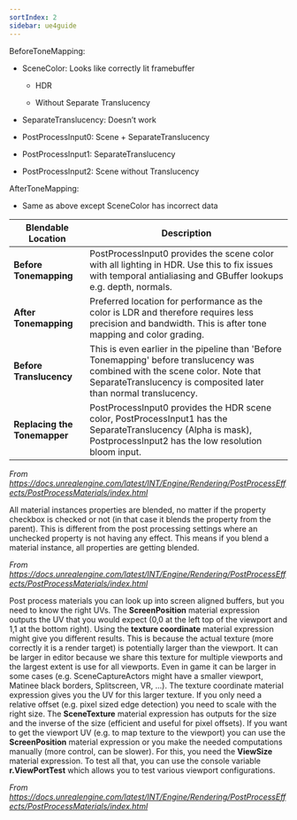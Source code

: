 ```yaml
---
sortIndex: 2
sidebar: ue4guide
---
```


BeforeToneMapping:

- SceneColor: Looks like correctly lit framebuffer

  - HDR

  - Without Separate Translucency

- SeparateTranslucency: Doesn’t work

- PostProcessInput0: Scene + SeparateTranslucency

- PostProcessInput1: SeparateTranslucency

- PostProcessInput2: Scene without Translucency

AfterToneMapping:

- Same as above except SceneColor has incorrect data

<table><thead><tr class="header"><th><strong>Blendable Location</strong></th><th><strong>Description</strong></th></tr></thead><tbody><tr class="odd"><td><strong>Before Tonemapping</strong></td><td>PostProcessInput0 provides the scene color with all lighting in HDR. Use this to fix issues with temporal antialiasing and GBuffer lookups e.g. depth, normals.</td></tr><tr class="even"><td><strong>After Tonemapping</strong></td><td>Preferred location for performance as the color is LDR and therefore requires less precision and bandwidth. This is after tone mapping and color grading.</td></tr><tr class="odd"><td><strong>Before Translucency</strong></td><td>This is even earlier in the pipeline than 'Before Tonemapping' before translucency was combined with the scene color. Note that SeparateTranslucency is composited later than normal translucency.</td></tr><tr class="even"><td><strong>Replacing the Tonemapper</strong></td><td>PostProcessInput0 provides the HDR scene color, PostProcessInput1 has the SeparateTranslucency (Alpha is mask), PostprocessInput2 has the low resolution bloom input.</td></tr></tbody></table>

*From <https://docs.unrealengine.com/latest/INT/Engine/Rendering/PostProcessEffects/PostProcessMaterials/index.html>*

All material instances properties are blended, no matter if the property checkbox is checked or not (in that case it blends the property from the parent). This is different from the post processing settings where an unchecked property is not having any effect. This means if you blend a material instance, all properties are getting blended.

*From <https://docs.unrealengine.com/latest/INT/Engine/Rendering/PostProcessEffects/PostProcessMaterials/index.html>*

Post process materials you can look up into screen aligned buffers, but you need to know the right UVs. The **ScreenPosition** material expression outputs the UV that you would expect (0,0 at the left top of the viewport and 1,1 at the bottom right). Using the **texture coordinate** material expression might give you different results. This is because the actual texture (more correctly it is a render target) is potentially larger than the viewport. It can be larger in editor because we share this texture for multiple viewports and the largest extent is use for all viewports. Even in game it can be larger in some cases (e.g. SceneCaptureActors might have a smaller viewport, Matinee black borders, Splitscreen, VR, ...). The texture coordinate material expression gives you the UV for this larger texture. If you only need a relative offset (e.g. pixel sized edge detection) you need to scale with the right size. The **SceneTexture** material expression has outputs for the size and the inverse of the size (efficient and useful for pixel offsets). If you want to get the viewport UV (e.g. to map texture to the viewport) you can use the **ScreenPosition** material expression or you make the needed computations manually (more control, can be slower). For this, you need the **ViewSize** material expression. To test all that, you can use the console variable **r.ViewPortTest** which allows you to test various viewport configurations.

*From <https://docs.unrealengine.com/latest/INT/Engine/Rendering/PostProcessEffects/PostProcessMaterials/index.html>*
